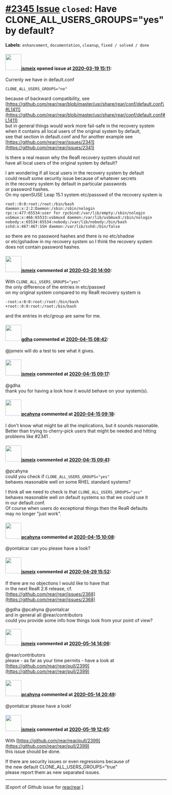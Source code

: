 [\#2345 Issue](https://github.com/rear/rear/issues/2345) `closed`: Have CLONE\_ALL\_USERS\_GROUPS="yes" by default?
===================================================================================================================

**Labels**: `enhancement`, `documentation`, `cleanup`,
`fixed / solved / done`

#### <img src="https://avatars.githubusercontent.com/u/1788608?u=925fc54e2ce01551392622446ece427f51e2f0ce&v=4" width="50">[jsmeix](https://github.com/jsmeix) opened issue at [2020-03-19 15:11](https://github.com/rear/rear/issues/2345):

Currenly we have in default.conf

    CLONE_ALL_USERS_GROUPS="no"

because of backward compatibility, see  
[https://github.com/rear/rear/blob/master/usr/share/rear/conf/default.conf\#L1411](https://github.com/rear/rear/blob/master/usr/share/rear/conf/default.conf#L1411)  
but in general things would work more fail-safe in the recovery system  
when it contains all local users of the original system by default,  
see that section in default.conf and for another example see  
[https://github.com/rear/rear/issues/2341](https://github.com/rear/rear/issues/2341)

Is there a real reason why the ReaR recovery system should not  
have all local users of the original system by default?

I am wondering if all local users in the recovery system by default  
could result some security issue because of whatever secrets  
in the recovery system by default in particular passwords  
or password hashes.  
On my openSUSE Leap 15.1 system etc/passswd of the recovery system is

    root::0:0:root:/root:/bin/bash
    daemon:x:2:2:Daemon:/sbin:/sbin/nologin
    rpc:x:477:65534:user for rpcbind:/var/lib/empty:/sbin/nologin
    usbmux:x:466:65533:usbmuxd daemon:/var/lib/usbmuxd:/sbin/nologin
    nobody:x:65534:65534:nobody:/var/lib/nobody:/bin/bash
    sshd:x:467:467:SSH daemon:/var/lib/sshd:/bin/false

so there are no password hashes and there is no etc/shadow  
or etc/gshadow in my recovery system so I think the recovery system  
does not contain password hashes.

#### <img src="https://avatars.githubusercontent.com/u/1788608?u=925fc54e2ce01551392622446ece427f51e2f0ce&v=4" width="50">[jsmeix](https://github.com/jsmeix) commented at [2020-03-20 14:00](https://github.com/rear/rear/issues/2345#issuecomment-601715856):

With `CLONE_ALL_USERS_GROUPS="yes"`  
the only difference of the entries in etc/passwd  
on my original system compared to my ReaR recovery system is

    -root:x:0:0:root:/root:/bin/bash
    +root::0:0:root:/root:/bin/bash

and the entries in etc/group are same for me.

#### <img src="https://avatars.githubusercontent.com/u/888633?u=cdaeb31efcc0048d3619651aa18dd4b76e636b21&v=4" width="50">[gdha](https://github.com/gdha) commented at [2020-04-15 08:42](https://github.com/rear/rear/issues/2345#issuecomment-613903962):

@jsmeix will do a test to see what it gives.

#### <img src="https://avatars.githubusercontent.com/u/1788608?u=925fc54e2ce01551392622446ece427f51e2f0ce&v=4" width="50">[jsmeix](https://github.com/jsmeix) commented at [2020-04-15 09:17](https://github.com/rear/rear/issues/2345#issuecomment-613921932):

@gdha  
thank you for having a look how it would behave on your system(s).

#### <img src="https://avatars.githubusercontent.com/u/26300485?u=9105d243bc9f7ade463a3e52e8dd13fa67837158&v=4" width="50">[pcahyna](https://github.com/pcahyna) commented at [2020-04-15 09:18](https://github.com/rear/rear/issues/2345#issuecomment-613922454):

I don't know what might be all the implications, but it sounds
reasonable. Better than trying to cherry-pick users that might be needed
and hitting problems like \#2341 .

#### <img src="https://avatars.githubusercontent.com/u/1788608?u=925fc54e2ce01551392622446ece427f51e2f0ce&v=4" width="50">[jsmeix](https://github.com/jsmeix) commented at [2020-04-15 09:41](https://github.com/rear/rear/issues/2345#issuecomment-613934504):

@pcahyna  
could you check if `CLONE_ALL_USERS_GROUPS="yes"`  
behaves reasonable well on some RHEL standard systems?

I think all we need to check is that `CLONE_ALL_USERS_GROUPS="yes"`  
behaves reasonable well on default systems so that we could use it  
in our default.conf.  
Of course when users do exceptional things then the ReaR defaults  
may no longer "just work".

#### <img src="https://avatars.githubusercontent.com/u/26300485?u=9105d243bc9f7ade463a3e52e8dd13fa67837158&v=4" width="50">[pcahyna](https://github.com/pcahyna) commented at [2020-04-15 10:08](https://github.com/rear/rear/issues/2345#issuecomment-613947404):

@yontalcar can you please have a look?

#### <img src="https://avatars.githubusercontent.com/u/1788608?u=925fc54e2ce01551392622446ece427f51e2f0ce&v=4" width="50">[jsmeix](https://github.com/jsmeix) commented at [2020-04-29 15:52](https://github.com/rear/rear/issues/2345#issuecomment-621301305):

If there are no objections I would like to have that  
in the next ReaR 2.6 release, cf.  
[https://github.com/rear/rear/issues/2368](https://github.com/rear/rear/issues/2368)

@gdha @pcahyna @yontalcar  
and in general all @rear/contributors  
could you provide some info how things look from your point of view?

#### <img src="https://avatars.githubusercontent.com/u/1788608?u=925fc54e2ce01551392622446ece427f51e2f0ce&v=4" width="50">[jsmeix](https://github.com/jsmeix) commented at [2020-05-14 14:06](https://github.com/rear/rear/issues/2345#issuecomment-628659845):

@rear/contributors  
please - as far as your time permits - have a look at  
[https://github.com/rear/rear/pull/2399](https://github.com/rear/rear/pull/2399)

#### <img src="https://avatars.githubusercontent.com/u/26300485?u=9105d243bc9f7ade463a3e52e8dd13fa67837158&v=4" width="50">[pcahyna](https://github.com/pcahyna) commented at [2020-05-14 20:49](https://github.com/rear/rear/issues/2345#issuecomment-628879265):

@yontalcar please have a look!

#### <img src="https://avatars.githubusercontent.com/u/1788608?u=925fc54e2ce01551392622446ece427f51e2f0ce&v=4" width="50">[jsmeix](https://github.com/jsmeix) commented at [2020-05-19 12:45](https://github.com/rear/rear/issues/2345#issuecomment-630793131):

With
[https://github.com/rear/rear/pull/2399](https://github.com/rear/rear/pull/2399)  
this issue should be done.

If there are security issues or even regressions because of  
the new default CLONE\_ALL\_USERS\_GROUPS="true"  
please report them as new separated issues.

------------------------------------------------------------------------

\[Export of Github issue for
[rear/rear](https://github.com/rear/rear).\]
